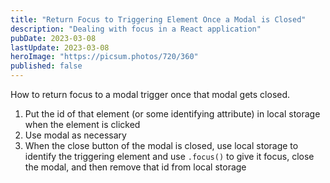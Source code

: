 ```yaml
---
title: "Return Focus to Triggering Element Once a Modal is Closed"
description: "Dealing with focus in a React application"
pubDate: 2023-03-08
lastUpdate: 2023-03-08
heroImage: "https://picsum.photos/720/360"
published: false
---
```


How to return focus to a modal trigger once that modal gets closed.

1. Put the id of that element (or some identifying attribute) in local storage when the element is clicked
2. Use modal as necessary
3. When the close button of the modal is closed, use local storage to identify the triggering element and use `.focus()` to give it focus, close the modal, and then remove that id from local storage
